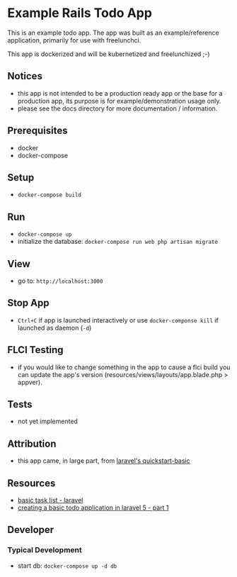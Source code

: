 # Example Rails Todo App

This is an example todo app. The app was built as an example/reference application, primarily for use with freelunchci.

This app is dockerized and will be kubernetized and freelunchized ;-)


## Notices
* this app is not intended to be a production ready app or the base for a production app, its purpose is for example/demonstration usage only.
* please see the docs directory for more documentation / information.


## Prerequisites
* docker
* docker-compose


## Setup
* `docker-compose build`


## Run
* `docker-compose up`
* initialize the database: `docker-compose run web php artisan migrate`


## View
* go to: `http://localhost:3000`


## Stop App
* `Ctrl+C` if app is launched interactively or use `docker-componse kill` if launched as daemon (`-d`)


## FLCI Testing
* if you would like to change something in the app to cause a flci build you can update the app's version (resources/views/layouts/app.blade.php > appver).


## Tests
* not yet implemented


## Attribution
* this app came, in large part, from [laravel's quickstart-basic](https://laravel.com/docs/5.1/quickstart)


## Resources
* [basic task list - laravel](https://laravel.com/docs/5.1/quickstart)
* [creating a basic todo application in laravel 5 - part 1](https://www.flynsarmy.com/2015/02/creating-a-basic-todo-application-in-laravel-5-part-1/)


## Developer

### Typical Development
* start db: `docker-compose up -d db`

